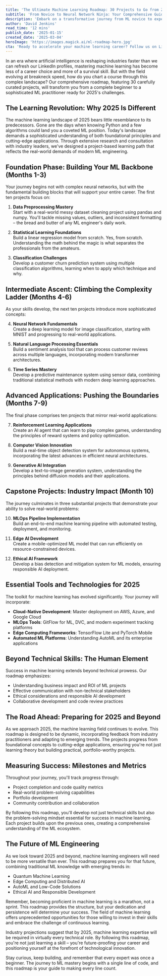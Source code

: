 ```yaml
---
title: 'The Ultimate Machine Learning Roadmap: 30 Projects to Go from Zero to Hero in 2025'
subtitle: 'From Novice to Neural Network Ninja: Your Comprehensive Guide to Machine Learning Mastery'
description: 'Embark on a transformative journey from ML novice to expert with our comprehensive 2025 roadmap. Featuring 30 hands-on projects across foundation, intermediate, and advanced levels, this guide combines technical mastery with practical industry insights. Learn everything from data preprocessing to cutting-edge neural networks, while building a professional portfolio that showcases your evolution in machine learning.'
author: 'David Jenkins'
read_time: '12 mins'
publish_date: '2025-01-15'
created_date: '2025-03-04'
heroImage: 'https://images.magick.ai/ml-roadmap-hero.jpg'
cta: 'Ready to accelerate your machine learning career? Follow us on LinkedIn for weekly project updates, expert insights, and the latest trends in AI and ML. Join a community of passionate learners and industry professionals shaping the future of technology.'
---
```


In an era where artificial intelligence is reshaping industries faster than we can refresh our LinkedIn profiles, mastering machine learning has become less of a career choice and more of a survival skill. But with the field evolving at breakneck speed, how do you chart a course through this complex landscape? Our comprehensive roadmap, featuring 30 carefully curated projects, will transform you from a complete beginner to a sophisticated ML practitioner ready for 2025's challenges.

## The Learning Revolution: Why 2025 Is Different

The machine learning landscape of 2025 bears little resemblance to its predecessors. Gone are the days when knowing Python and a few algorithms could land you a coveted ML position. Today's landscape demands a sophisticated understanding of both foundational principles and cutting-edge applications. Through extensive research and consultation with industry leaders, we've designed a project-based learning path that reflects the real-world demands of modern ML engineering.

## Foundation Phase: Building Your ML Backbone (Months 1-3)

Your journey begins not with complex neural networks, but with the fundamental building blocks that will support your entire career. The first ten projects focus on:

1. **Data Preprocessing Mastery**  
   Start with a real-world messy dataset cleaning project using pandas and numpy. You'll tackle missing values, outliers, and inconsistent formatting – the bread and butter of any ML engineer's daily work.

2. **Statistical Learning Foundations**  
   Build a linear regression model from scratch. Yes, from scratch. Understanding the math behind the magic is what separates the professionals from the amateurs.

3. **Classification Challenges**  
   Develop a customer churn prediction system using multiple classification algorithms, learning when to apply which technique and why.

## Intermediate Ascent: Climbing the Complexity Ladder (Months 4-6)

As your skills develop, the next ten projects introduce more sophisticated concepts:

4. **Neural Network Fundamentals**  
   Create a deep learning model for image classification, starting with MNIST and progressing to real-world applications.

5. **Natural Language Processing Essentials**  
   Build a sentiment analysis tool that can process customer reviews across multiple languages, incorporating modern transformer architectures.

6. **Time Series Mastery**  
   Develop a predictive maintenance system using sensor data, combining traditional statistical methods with modern deep learning approaches.

## Advanced Applications: Pushing the Boundaries (Months 7-9)

The final phase comprises ten projects that mirror real-world applications:

7. **Reinforcement Learning Applications**  
   Create an AI agent that can learn to play complex games, understanding the principles of reward systems and policy optimization.

8. **Computer Vision Innovation**  
   Build a real-time object detection system for autonomous systems, incorporating the latest advances in efficient neural architectures.

9. **Generative AI Integration**  
   Develop a text-to-image generation system, understanding the principles behind diffusion models and their applications.

## Capstone Projects: Industry Impact (Month 10)

The journey culminates in three substantial projects that demonstrate your ability to solve real-world problems:

10. **MLOps Pipeline Implementation**  
    Build an end-to-end machine learning pipeline with automated testing, deployment, and monitoring.

11. **Edge AI Development**  
    Create a mobile-optimized ML model that can run efficiently on resource-constrained devices.

12. **Ethical AI Framework**  
    Develop a bias detection and mitigation system for ML models, ensuring responsible AI deployment.

## Essential Tools and Technologies for 2025

The toolkit for machine learning has evolved significantly. Your journey will incorporate:

- **Cloud-Native Development**: Master deployment on AWS, Azure, and Google Cloud
- **MLOps Tools**: GitFlow for ML, DVC, and modern experiment tracking platforms
- **Edge Computing Frameworks**: TensorFlow Lite and PyTorch Mobile
- **Automated ML Platforms**: Understanding AutoML and its enterprise applications

## Beyond Technical Skills: The Human Element

Success in machine learning extends beyond technical prowess. Our roadmap emphasizes:

- Understanding business impact and ROI of ML projects
- Effective communication with non-technical stakeholders
- Ethical considerations and responsible AI development
- Collaborative development and code review practices

## The Road Ahead: Preparing for 2025 and Beyond

As we approach 2025, the machine learning field continues to evolve. This roadmap is designed to be dynamic, incorporating feedback from industry practitioners and adapting to emerging trends. The projects progress from foundational concepts to cutting-edge applications, ensuring you're not just learning theory but building practical, portfolio-worthy projects.

## Measuring Success: Milestones and Metrics

Throughout your journey, you'll track progress through:

- Project completion and code quality metrics
- Real-world problem-solving capabilities
- Portfolio development
- Community contribution and collaboration

By following this roadmap, you'll develop not just technical skills but also the problem-solving mindset essential for success in machine learning. Each project builds upon the previous ones, creating a comprehensive understanding of the ML ecosystem.

## The Future of ML Engineering

As we look toward 2025 and beyond, machine learning engineers will need to be more versatile than ever. This roadmap prepares you for that future, combining traditional ML knowledge with emerging trends in:

- Quantum Machine Learning
- Edge Computing and Distributed AI
- AutoML and Low-Code Solutions
- Ethical AI and Responsible Development

Remember, becoming proficient in machine learning is a marathon, not a sprint. This roadmap provides the structure, but your dedication and persistence will determine your success. The field of machine learning offers unprecedented opportunities for those willing to invest in their skills and embrace the challenge of continuous learning.

Industry projections suggest that by 2025, machine learning expertise will be required in virtually every technical role. By following this roadmap, you're not just learning a skill – you're future-proofing your career and positioning yourself at the forefront of technological innovation.

Stay curious, keep building, and remember that every expert was once a beginner. The journey to ML mastery begins with a single line of code, and this roadmap is your guide to making every line count.